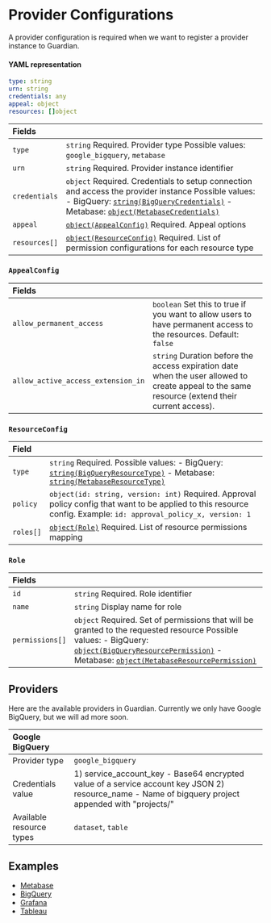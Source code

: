 # Provider Configurations

A provider configuration is required when we want to register a provider instance to Guardian.

#### YAML representation

```yaml
type: string
urn: string
credentials: any
appeal: object
resources: []object
```

| Fields |  |
| :--- | :--- |
| `type` | `string`   Required. Provider type   Possible values: `google_bigquery`, `metabase` |
| `urn` | `string`   Required. Provider instance identifier |
| `credentials` | `object`   Required. Credentials to setup connection and access the provider instance    Possible values:   - BigQuery: [`string(BigQueryCredentials)`]()   - Metabase: [`object(MetabaseCredentials)`]() |
| `appeal` | [`object(AppealConfig)`](provider-config.md#appealconfig)   Required. Appeal options |
| `resources[]` | [`object(ResourceConfig)`](provider-config.md#resourceconfig)   Required. List of permission configurations for each resource type |

### `AppealConfig`

| Fields |  |
| :--- | :--- |
| `allow_permanent_access` | `boolean`   Set this to true if you want to allow users to have permanent access to the resources. Default: `false` |
| `allow_active_access_extension_in` | `string`   Duration before the access expiration date when the user allowed to create appeal to the same resource \(extend their current access\). |

### `ResourceConfig`

| Field |  |
| :--- | :--- |
| `type` | `string`   Required.    Possible values:   - BigQuery: [`string(BigQueryResourceType)`]()   - Metabase: [`string(MetabaseResourceType)`]() |
| `policy` | `object(id: string, version: int)`   Required. Approval policy config that want to be applied to this resource config. Example: `id: approval_policy_x, version: 1` |
| `roles[]` | [`object(Role)`](provider-config.md#role)   Required. List of resource permissions mapping |

### `Role`

| Fields |  |
| :--- | :--- |
| `id` | `string`   Required. Role identifier |
| `name` | `string`   Display name for role |
| `permissions[]` | `object`   Required. Set of permissions that will be granted to the requested resource    Possible values:   - BigQuery: [`object(BigQueryResourcePermission)`]()   - Metabase: [`object(MetabaseResourcePermission)`]() |

## Providers

Here are the available providers in Guardian. Currently we only have Google BigQuery, but we will ad more soon.

| Google BigQuery |  |
| :--- | :--- |
| Provider type | `google_bigquery` |
| Credentials value | 1) service_account_key - Base64 encrypted value of a service account key JSON 2) resource_name - Name of bigquery project appended with "projects/" |
| Available resource types | `dataset`, `table`|

## Examples

* [Metabase]()
* [BigQuery]()
* [Grafana]()
* [Tableau]()

